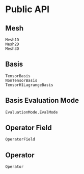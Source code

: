 # Public API

## Mesh

```@docs
Mesh1D
Mesh2D
Mesh3D
```

## Basis

```@docs
TensorBasis
NonTensorBasis
TensorH1LagrangeBasis
```

## Basis Evaluation Mode

```@docs
EvaluationMode.EvalMode
```

## Operator Field

```@docs
OperatorField
```

## Operator

```@docs
Operator
```
